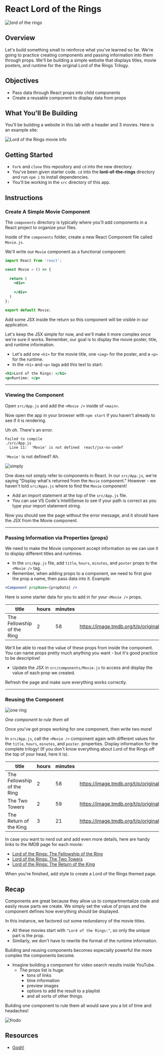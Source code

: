 # React Lord of the Rings 

![lord of the rings](https://didyouseethatone.files.wordpress.com/2015/04/the-lord-of-the-rings-the-fellowship-of-the-ring-3.jpg)

## Overview
Let's build something small to reinforce what you've learned so far. We're going to practice creating components and passing information into them through props. We'll be building a simple website that displays titles, movie posters, and runtime for the original Lord of the Rings Trilogy.

## Objectives
- Pass data through React props into child components
- Create a reusable component to display data from props

## What You'll Be Building

You'll be building a website in this lab with a header and 3 movies. Here is an example site:

![Lord of the Rings movie info](https://i.ibb.co/17H9k6S/lotr-mock.png)

## Getting Started
- `Fork` and `clone` this repository and `cd` into the new directory.
- You've been given starter code. `cd` into the **lord-of-the-rings** directory and run `npm i` to install dependencies.
- You'll be working in the `src` directory of this app.


## Instructions

### Create A Simple Movie Component

The `components` directory is typically where you'll add components in a React project to organize your files. 

Inside of the `components` folder, create a new React Component file called `Movie.js`.

We'll write our `Movie` component as a functional component:
```jsx
import React from 'react';

const Movie = () => {
  
  return (
    <div>
      
    </div>
  )
};

export default Movie;
```

Add some JSX inside the return so this component will be visible in our application. 

Let's keep the JSX simple for now, and we'll make it more complex once we're sure it works. Remember, our goal is to display the movie poster, title, and runtime information. 

- Let's add one `<h1>` for the movie title, one `<img>` for the poster, and a `<p>` for the runtime.
- In the `<h1>` and `<p>` tags add this text to start:
```jsx
<h1>Lord of the Rings: </h1>
<p>Runtime: </p>
```

___
### Viewing the Component

Open `src/App.js` and add the `<Movie />` inside of `<main>`. 

Now open the app in your browser with `npm start` if you haven't already to see if it is rendering.

Uh oh. There's an error.

```
Failed to compile
./src/App.js
  Line 11:  'Movie' is not defined  react/jsx-no-undef
```

`'Movie'` is not defined? Ah.

![simply](https://i.imgflip.com/4xizpf.jpg)

One does not simply refer to components in React. In our `src/App.js`, we're saying "Display what's returned from the `Movie` component." However - we haven't told `src/Apps.js` where to find the `Movie` component!

- Add an import statement at the top of the `src/App.js` file.
- You can use VS Code's IntelliSense to see if your path is correct as you type your import statement string.

Now you should see the page without the error message, and it should have the JSX from the Movie component.

___
### Passing Information via Properties (props)
We need to make the Movie component accept information so we can use it to display different titles and runtimes. 

- In the `src/App.js` file, add `title`, `hours`, `minutes`, and `poster` props to the `<Movie />` tag.
- Remember, when adding props to a component, we need to first give the prop a name, then pass data into it. Example:
```jsx
<Component propName={propData} />
```

Here is some starter data for you to add in for your `<Movie />` props.

title | hours | minutes | poster |
------|-------|--------|--------|
The Fellowship of the Ring | 2 | 58 | https://image.tmdb.org/t/p/original/6oom5QYQ2yQTMJIbnvbkBL9cHo6.jpg |


We'll be able to read the value of these props from inside the component. You can name props pretty much
anything you want - but it's good practice to be descriptive!

- Update the JSX in `src/components/Movie.js` to access and display the value of each prop we created.

Refresh the page and make sure everything works correctly.

___
### Reusing the Component

![one ring](https://i.stack.imgur.com/9u9xO.gif)

_One component to rule them all_

Once you've got props working for one component, then write two more!

In `src/App.js`, call the `<Movie />` component again with different values for the `title`, `hours`, `minutes`, and `poster`.
properties. Display information for the complete trilogy! (If you don't know everything about Lord of the Rings off the top of your head, here it is).

title | hours | minutes | poster |
------|-------|--------|--------|
The Fellowship of the Ring | 2 | 58 | https://image.tmdb.org/t/p/original/6oom5QYQ2yQTMJIbnvbkBL9cHo6.jpg |
The Two Towers | 2 | 59 | https://image.tmdb.org/t/p/original/rrGlNlzFTrXFNGXsD7NNlxq4BPb.jpg |
The Return of the King | 3 | 21 | https://image.tmdb.org/t/p/original/rCzpDGLbOoPwLjy3OAm5NUPOTrC.jpg |

In case you want to nerd out and add even more details, here are handy links to the IMDB page for each movie:

* [Lord of the Rings: The Fellowship of the Ring](http://www.imdb.com/title/tt0120737/)
* [Lord of the Rings: The Two Towers](http://www.imdb.com/title/tt0167261/)
* [Lord of the Rings: The Return of the King](http://www.imdb.com/title/tt0167260/)

When you're finished, add style to create a Lord of the Rings themed page.

## Recap
Components are great because they allow us to compartmentalize code and easily reuse parts we create. We simply set the value of props and the component defines how everything should be displayed.

In this instance, we factored out some redundancy of the movie titles.
- All these movies start with `"Lord of the Rings:"`, so only the unique part is the prop.
- Similarly, we don't have to rewrite the format of the runtime information.

Building and reusing components becomes especially powerful the more complex the components become.
- Imagine building a component for video search results inside YouTube.
  - The props list is huge:
    - tons of links
    - time information
    - preview images
    - options to add the result to a playlist
    - and all sorts of other things.

Building one component to rule them all would save you a lot of time and headaches!

![frodo](https://64.media.tumblr.com/tumblr_m9p1ftCnQl1rtz7u4o1_500.gif)

## Resources
- [Gosh!](https://www.youtube.com/watch?v=L9AJeakCa6w&ab_channel=BurtBot)
